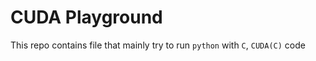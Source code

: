 # CUDA Playground

This repo contains file that mainly try to run `python` with `C`, `CUDA(C)` code
